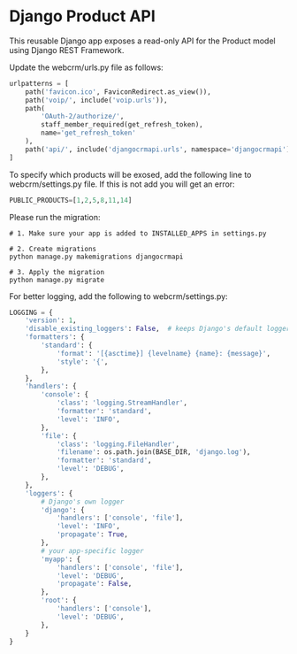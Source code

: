 # Django Product API

This reusable Django app exposes a read-only API for the Product model using Django REST Framework.

Update the webcrm/urls.py file as follows:
```python
urlpatterns = [
    path('favicon.ico', FaviconRedirect.as_view()),
    path('voip/', include('voip.urls')),
    path(
        'OAuth-2/authorize/',
        staff_member_required(get_refresh_token), 
        name='get_refresh_token'
    ),   
    path('api/', include('djangocrmapi.urls', namespace='djangocrmapi')),
]
```

To specify which products will be exosed, add the following line to webcrm/settings.py file.
If this is not add you will get an error:
```python
PUBLIC_PRODUCTS=[1,2,5,8,11,14]
```

Please run the migration:
```
# 1. Make sure your app is added to INSTALLED_APPS in settings.py

# 2. Create migrations
python manage.py makemigrations djangocrmapi

# 3. Apply the migration
python manage.py migrate

```

For better logging, add the following to webcrm/settings.py:
```python
LOGGING = {
    'version': 1,
    'disable_existing_loggers': False,  # keeps Django's default loggers
    'formatters': {
        'standard': {
            'format': '[{asctime}] {levelname} {name}: {message}',
            'style': '{',
        },
    },
    'handlers': {
        'console': {
            'class': 'logging.StreamHandler',
            'formatter': 'standard',
            'level': 'INFO',
        },
        'file': {
            'class': 'logging.FileHandler',
            'filename': os.path.join(BASE_DIR, 'django.log'),
            'formatter': 'standard',
            'level': 'DEBUG',
        },
    },
    'loggers': {
        # Django's own logger
        'django': {
            'handlers': ['console', 'file'],
            'level': 'INFO',
            'propagate': True,
        },
        # your app-specific logger
        'myapp': {
            'handlers': ['console', 'file'],
            'level': 'DEBUG',
            'propagate': False,
        },
        'root': {
            'handlers': ['console'],
            'level': 'DEBUG',
        },
    }
}

```

